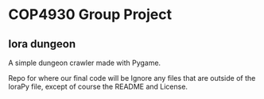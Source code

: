 # COP4930 Group Project
## Iora dungeon
A simple dungeon crawler made with Pygame.


Repo for where our final code will be
Ignore any files that are outside of the IoraPy file, except of course the README and License.
